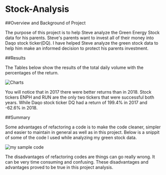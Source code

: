 # Stock-Analysis

##Overview and Background of Project

The purpose of this project is to help Steve analyze the Green Energy Stock data for his parents. Steve's parents want to invest all of their money into Daqo stock ticker(DQ). I have helped Steve analyze the green stock data to help him make an informed decision to protect his parents investment.

##Results

The Tables below show the results of the total daily volume with the percentages of the return.

![Charts](https://user-images.githubusercontent.com/96032255/149681833-8b7456f3-78a6-4653-9bd1-b3d7c0ca7ed2.PNG)

You will notice that in 2017 there were better returns than in 2018. Stock tickers ENPH and RUN are the only two tickers that were successful both years. While Daqo stock ticker DQ had a return of 199.4% in 2017 and -62.6% in 2018.

##Summary

Some advantages of refactoring a code is to make the code cleaner, simpler and easier to maintain in general as well as in this project. Below is a snippit of some of the code I used while analyzing my green stock data.

![my sample code](https://user-images.githubusercontent.com/96032255/149682179-b77ddb84-f1a0-4a21-b791-14bc4d8ed5b0.PNG)


The disadvantages of refactoring codes are things can go really wrong. It can be very time consuming and confusing. These disadvantages and advantages proved to be true in this project analysis.
